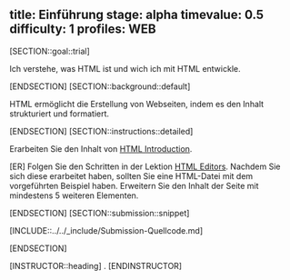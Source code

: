 title: Einführung
stage: alpha
timevalue: 0.5
difficulty: 1
profiles: WEB
---
[SECTION::goal::trial]

Ich verstehe, was HTML ist und wich ich mit HTML entwickle.

[ENDSECTION]
[SECTION::background::default]

HTML ermöglicht die Erstellung von Webseiten, indem es den Inhalt strukturiert und formatiert.

[ENDSECTION]
[SECTION::instructions::detailed]

Erarbeiten Sie den Inhalt von [HTML Introduction](https://www.w3schools.com/html/html_intro.asp).

[ER] Folgen Sie den Schritten in der Lektion [HTML Editors](https://www.w3schools.com/html/html_editors.asp). Nachdem Sie sich diese erarbeitet haben, sollten Sie eine HTML-Datei mit dem vorgeführten Beispiel haben. Erweitern Sie den Inhalt der Seite mit mindestens 5 weiteren Elementen.

[ENDSECTION]
[SECTION::submission::snippet]

[INCLUDE::../../_include/Submission-Quellcode.md]

[ENDSECTION]

[INSTRUCTOR::heading]
.
[ENDINSTRUCTOR]
